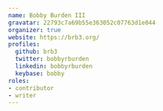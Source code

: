 ```yaml
---
name: Bobby Burden III
gravatar: 22793c7a69b55e363052c07763d1e044
organizer: true
website: https://brb3.org/
profiles:
  github: brb3
  twitter: bobbyrburden
  linkedin: bobbyrburden
  keybase: bobby
roles:
- contributor
- writer
---
```

